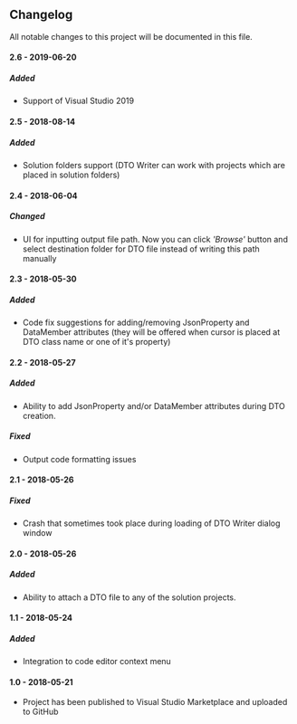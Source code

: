 ## Changelog
All notable changes to this project will be documented in this file.

#### 2.6 - 2019-06-20
##### Added
* Support of Visual Studio 2019

#### 2.5 - 2018-08-14
##### Added
* Solution folders support (DTO Writer can work with projects which are placed in solution folders)

#### 2.4 - 2018-06-04
##### Changed
* UI for inputting output file path. Now you can click *'Browse'* button and select destination folder for DTO file instead of writing this path manually

#### 2.3 - 2018-05-30
##### Added
* Code fix suggestions for adding/removing JsonProperty and DataMember attributes (they will be offered when cursor is placed at DTO class name or one of it's property)

#### 2.2 - 2018-05-27
##### Added
* Ability to add JsonProperty and/or DataMember attributes during DTO creation.

##### Fixed
* Output code formatting issues

#### 2.1 - 2018-05-26
##### Fixed
* Crash that sometimes took place during loading of DTO Writer dialog window

#### 2.0 - 2018-05-26
##### Added
* Ability to attach a DTO file to any of the solution projects.

#### 1.1 - 2018-05-24
##### Added
* Integration to code editor context menu

#### 1.0 - 2018-05-21
* Project has been published to Visual Studio Marketplace and uploaded to GitHub
